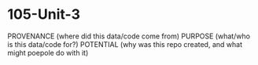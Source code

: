# 105-Unit-3

PROVENANCE (where did this data/code come from)
PURPOSE (what/who is this data/code for?)
POTENTIAL (why was this repo created, and what might poepole do with it)
